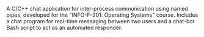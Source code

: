 A C/C++ chat application for inter-process communication using named pipes, developed for the "INFO-F-201: Operating Systems" course. Includes a chat program for real-time messaging between two users and a chat-bot Bash script to act as an automated responder.
